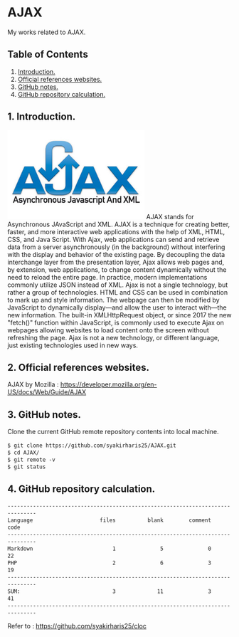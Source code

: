 # AJAX
My works related to AJAX.

## Table of Contents
1. [Introduction.](#introduction)
2. [Official references websites.](#references)
3. [GitHub notes.](#github)
4. [GitHub repository calculation.](#calculation)

<a name="introduction"></a>
## 1. Introduction.
<img src="ajax.jpg" height="200"> 
AJAX stands for Asynchronous JAvaScript and XML. AJAX is a technique for creating better, faster, and more interactive web applications with the help of XML, HTML, CSS, and Java Script. With Ajax, web applications can send and retrieve data from a server asynchronously (in the background) without interfering with the display and behavior of the existing page. By decoupling the data interchange layer from the presentation layer, Ajax allows web pages and, by extension, web applications, to change content dynamically without the need to reload the entire page. In practice, modern implementations commonly utilize JSON instead of XML. Ajax is not a single technology, but rather a group of technologies. HTML and CSS can be used in combination to mark up and style information. The webpage can then be modified by JavaScript to dynamically display—and allow the user to interact with—the new information. The built-in XMLHttpRequest object, or since 2017 the new "fetch()" function within JavaScript, is commonly used to execute Ajax on webpages allowing websites to load content onto the screen without refreshing the page. Ajax is not a new technology, or different language, just existing technologies used in new ways.

<a name="references"></a>
## 2. Official references websites. <br />
AJAX by Mozilla : https://developer.mozilla.org/en-US/docs/Web/Guide/AJAX <br />

<a name="github"></a>
## 3. GitHub notes.
Clone the current GitHub remote repository contents into local machine.
```
$ git clone https://github.com/syakirharis25/AJAX.git
$ cd AJAX/
$ git remote -v
$ git status
```

<a name="calculation"></a>
## 4. GitHub repository calculation.
```
-------------------------------------------------------------------------------
Language                     files          blank        comment           code
-------------------------------------------------------------------------------
Markdown                         1              5              0             22
PHP                              2              6              3             19
-------------------------------------------------------------------------------
SUM:                             3             11              3             41
-------------------------------------------------------------------------------
```
Refer to : https://github.com/syakirharis25/cloc
